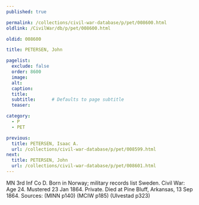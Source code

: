 ```yaml
---
published: true

permalink: /collections/civil-war-database/p/pet/008600.html
oldlink: /CivilWar/db/p/pet/008600.html

oldid: 008600

title: PETERSEN, John

pagelist:
  exclude: false
  order: 8600
  image: 
  alt:
  caption:
  title:
  subtitle:      # Defaults to page subtitle
  teaser:

category: 
  - P 
  - PET

previous:
  title: PETERSEN, Isaac A.
  url: /collections/civil-war-database/p/pet/008599.html  
next:
  title: PETERSEN, John
  url: /collections/civil-war-database/p/pet/008601.html   
---
```

MN 3rd Inf Co D. Born in Norway; military records list Sweden. Civil War: Age 24. Mustered 23 Jan 1864. Private. Died at Pine Bluff, Arkansas, 13 Sep 1864. Sources: (MINN p140) (MCIW p185) (Ulvestad p323)